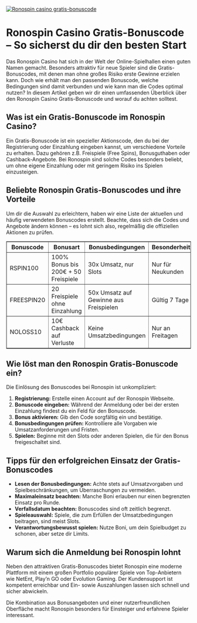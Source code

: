 [![Ronospin casino gratis-bonuscode](https://123-caf.pages.dev/gitsignup.png)](https://vrmoo.ru/Bt82HjjY)

<h1>Ronospin Casino Gratis-Bonuscode – So sicherst du dir den besten Start</h1>  <p>Das Ronospin Casino hat sich in der Welt der Online-Spielhallen einen guten Namen gemacht. Besonders attraktiv für neue Spieler sind die Gratis-Bonuscodes, mit denen man ohne großes Risiko erste Gewinne erzielen kann. Doch wie erhält man den passenden Bonuscode, welche Bedingungen sind damit verbunden und wie kann man die Codes optimal nutzen? In diesem Artikel geben wir dir einen umfassenden Überblick über den Ronospin Casino Gratis-Bonuscode und worauf du achten solltest.</p>  <h2>Was ist ein Gratis-Bonuscode im Ronospin Casino?</h2>  <p>Ein Gratis-Bonuscode ist ein spezieller Aktionscode, den du bei der Registrierung oder Einzahlung eingeben kannst, um verschiedene Vorteile zu erhalten. Dazu gehören z.B. Freispiele (Free Spins), Bonusguthaben oder Cashback-Angebote. Bei Ronospin sind solche Codes besonders beliebt, um ohne eigene Einzahlung oder mit geringem Risiko ins Spielen einzusteigen.</p>  <h2>Beliebte Ronospin Gratis-Bonuscodes und ihre Vorteile</h2>  <p>Um dir die Auswahl zu erleichtern, haben wir eine Liste der aktuellen und häufig verwendeten Bonuscodes erstellt. Beachte, dass sich die Codes und Angebote ändern können – es lohnt sich also, regelmäßig die offiziellen Aktionen zu prüfen.</p>  <table border="1" cellpadding="8" cellspacing="0" style="border-collapse: collapse; width: 100%; max-width: 600px;">   <thead>     <tr>       <th>Bonuscode</th>       <th>Bonusart</th>       <th>Bonusbedingungen</th>       <th>Besonderheiten</th>     </tr>   </thead>   <tbody>     <tr>       <td>RSPIN100</td>       <td>100% Bonus bis 200€ + 50 Freispiele</td>       <td>30x Umsatz, nur Slots</td>       <td>Nur für Neukunden</td>     </tr>     <tr>       <td>FREESPIN20</td>       <td>20 Freispiele ohne Einzahlung</td>       <td>50x Umsatz auf Gewinne aus Freispielen</td>       <td>Gültig 7 Tage</td>     </tr>     <tr>       <td>NOLOSS10</td>       <td>10€ Cashback auf Verluste</td>       <td>Keine Umsatzbedingungen</td>       <td>Nur an Freitagen</td>     </tr>   </tbody> </table>  <h2>Wie löst man den Ronospin Gratis-Bonuscode ein?</h2>  <p>Die Einlösung des Bonuscodes bei Ronospin ist unkompliziert:</p>  <ol>   <li><strong>Registrierung:</strong> Erstelle einen Account auf der Ronospin Webseite.</li>   <li><strong>Bonuscode eingeben:</strong> Während der Anmeldung oder bei der ersten Einzahlung findest du ein Feld für den Bonuscode.</li>   <li><strong>Bonus aktivieren:</strong> Gib den Code sorgfältig ein und bestätige.</li>   <li><strong>Bonusbedingungen prüfen:</strong> Kontrolliere alle Vorgaben wie Umsatzanforderungen und Fristen.</li>   <li><strong>Spielen:</strong> Beginne mit den Slots oder anderen Spielen, die für den Bonus freigeschaltet sind.</li> </ol>  <h2>Tipps für den erfolgreichen Einsatz der Gratis-Bonuscodes</h2>  <ul>   <li><strong>Lesen der Bonusbedingungen:</strong> Achte stets auf Umsatzvorgaben und Spielbeschränkungen, um Überraschungen zu vermeiden.</li>   <li><strong>Maximaleinsatz beachten:</strong> Manche Boni erlauben nur einen begrenzten Einsatz pro Runde.</li>   <li><strong>Verfallsdatum beachten:</strong> Bonuscodes sind oft zeitlich begrenzt.</li>   <li><strong>Spieleauswahl:</strong> Spiele, die zum Erfüllen der Umsatzbedingungen beitragen, sind meist Slots.</li>   <li><strong>Verantwortungsbewusst spielen:</strong> Nutze Boni, um dein Spielbudget zu schonen, aber setze dir Limits.</li> </ul>  <h2>Warum sich die Anmeldung bei Ronospin lohnt</h2>  <p>Neben den attraktiven Gratis-Bonuscodes bietet Ronospin eine moderne Plattform mit einem großen Portfolio populärer Spiele von Top-Anbietern wie NetEnt, Play’n GO oder Evolution Gaming. Der Kundensupport ist kompetent erreichbar und Ein- sowie Auszahlungen lassen sich schnell und sicher abwickeln.</p>  <p>Die Kombination aus Bonusangeboten und einer nutzerfreundlichen Oberfläche macht Ronospin besonders für Einsteiger und erfahrene Spieler interessant.</p>